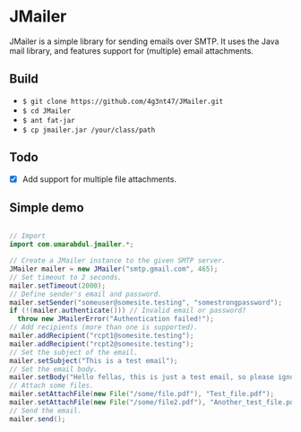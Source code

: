 # JMailer

JMailer is a simple library for sending emails over SMTP. It uses the Java mail library, and features support for (multiple) email attachments.

## Build

* `$ git clone https://github.com/4g3nt47/JMailer.git`
* `$ cd JMailer`
* `$ ant fat-jar`
* `$ cp jmailer.jar /your/class/path`

## Todo

* [x] Add support for multiple file attachments.

## Simple demo

```java

// Import
import com.umarabdul.jmailer.*;

// Create a JMailer instance to the given SMTP server.
JMailer mailer = new JMailer("smtp.gmail.com", 465);
// Set timeout to 2 seconds.
mailer.setTimeout(2000);
// Define sender's email and password.
mailer.setSender("someuser@somesite.testing", "somestrongpassword");
if (!(mailer.authenticate())) // Invalid email or password?
  throw new JMailerError("Authentication failed!");
// Add recipients (more than one is supported).
mailer.addRecipient("rcpt1@somesite.testing");
mailer.addRecipient("rcpt2@somesite.testing");
// Set the subject of the email.
mailer.setSubject("This is a test email");
// Set the email body.
mailer.setBody("Hello fellas, this is just a test email, so please ignore :)");
// Attach some files.
mailer.setAttachFile(new File("/some/file.pdf"), "Test_file.pdf");
mailer.setAttachFile(new File("/some/file2.pdf"), "Another_test_file.pdf");
// Send the email.
mailer.send();

```
